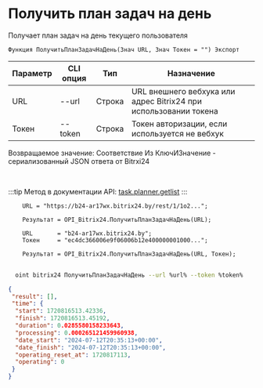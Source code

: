 ﻿---
sidebar_position: 25
---

# Получить план задач на день
 Получает план задач на день текущего пользователя



`Функция ПолучитьПланЗадачНаДень(Знач URL, Знач Токен = "") Экспорт`

  | Параметр | CLI опция | Тип | Назначение |
  |-|-|-|-|
  | URL | --url | Строка | URL внешнего вебхука или адрес Bitrix24 при использовании токена |
  | Токен | --token | Строка | Токен авторизации, если используется не вебхук |

  
  Возвращаемое значение:   Соответствие Из КлючИЗначение - сериализованный JSON ответа от Bitrxi24

<br/>

:::tip
Метод в документации API: [task.planner.getlist](https://dev.1c-bitrix.ru/rest_help/tasks/task/planner/getlist.php)
:::
<br/>


```bsl title="Пример кода"
    URL = "https://b24-ar17wx.bitrix24.by/rest/1/1o2...";

    Результат = OPI_Bitrix24.ПолучитьПланЗадачНаДень(URL);

    URL       = "b24-ar17wx.bitrix24.by";
    Токен     = "ec4dc366006e9f06006b12e400000001000...";

    Результат = OPI_Bitrix24.ПолучитьПланЗадачНаДень(URL, Токен);
```



```sh title="Пример команды CLI"
    
  oint bitrix24 ПолучитьПланЗадачНаДень --url %url% --token %token%

```

```json title="Результат"
{
 "result": [],
 "time": {
  "start": 1720816513.42336,
  "finish": 1720816513.45192,
  "duration": 0.0285580158233643,
  "processing": 0.000265121459960938,
  "date_start": "2024-07-12T20:35:13+00:00",
  "date_finish": "2024-07-12T20:35:13+00:00",
  "operating_reset_at": 1720817113,
  "operating": 0
 }
}
```
